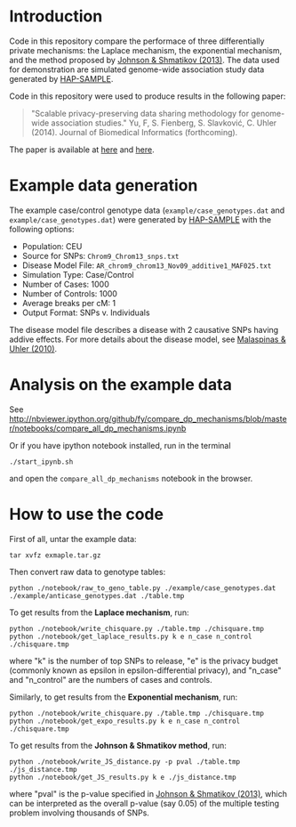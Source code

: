 # Introduction #

Code in this repository compare the performace of three differentially private mechanisms: the Laplace mechanism, the exponential mechanism, and the method proposed by [Johnson & Shmatikov (2013)](http://dl.acm.org/citation.cfm?id=2487687). The data used for demonstration are simulated genome-wide association study data generated by [HAP-SAMPLE](http://www.hapsample.org/).


Code in this repository were used to produce results in the following paper:

> "Scalable privacy-preserving data sharing methodology for genome-wide association studies." Yu, F, S. Fienberg, S. Slavković, C. Uhler (2014). Journal of Biomedical Informatics (forthcoming).  

The paper is available at [here](http://dx.doi.org/10.1016/j.jbi.2014.01.008) and [here](http://arxiv.org/abs/1401.5193).





# Example data generation #

The example case/control genotype data (`example/case_genotypes.dat` and `example/case_genotypes.dat`) were generated by [HAP-SAMPLE](http://www.hapsample.org/) with the following options:

* Population: CEU
* Source for SNPs: `Chrom9_Chrom13_snps.txt` 
* Disease Model File: `AR_chrom9_chrom13_Nov09_additive1_MAF025.txt`
* Simulation Type: Case/Control
* Number of Cases: 1000
* Number of Controls: 1000
* Average breaks per cM: 1
* Output Format: SNPs v. Individuals

The disease model file describes a disease with 2 causative SNPs having addive effects. For more details about the disease model, see [Malaspinas & Uhler (2010)](http://arxiv.org/abs/1006.4929).



# Analysis on the example data #
See http://nbviewer.ipython.org/github/fy/compare_dp_mechanisms/blob/master/notebooks/compare_all_dp_mechanisms.ipynb

Or if you have ipython notebook installed, run in the terminal

    ./start_ipynb.sh

and open the `compare_all_dp_mechanisms` notebook in the browser. 


# How to use the code #
First of all, untar the example data:

    tar xvfz exmaple.tar.gz

Then convert raw data to genotype tables:

    python ./notebook/raw_to_geno_table.py ./example/case_genotypes.dat ./example/anticase_genotypes.dat ./table.tmp

To get results from the **Laplace mechanism**, run:

    python ./notebook/write_chisquare.py ./table.tmp ./chisquare.tmp
    python ./notebook/get_laplace_results.py k e n_case n_control ./chisquare.tmp

where "k" is the number of top SNPs to release, "e" is the privacy budget (commonly known as epsilon in epsilon-differential privacy), and "n_case" and "n_control" are the numbers of cases and controls.

Similarly, to get results from the **Exponential mechanism**, run:

    python ./notebook/write_chisquare.py ./table.tmp ./chisquare.tmp
    python ./notebook/get_expo_results.py k e n_case n_control ./chisquare.tmp

To get results from the **Johnson & Shmatikov method**, run:

    python ./notebook/write_JS_distance.py -p pval ./table.tmp ./js_distance.tmp
    python ./notebook/get_JS_results.py k e ./js_distance.tmp

where "pval" is the p-value specified in [Johnson & Shmatikov (2013)](http://dl.acm.org/citation.cfm?id=2487687), which can be interpreted as the overall p-value (say 0.05) of the multiple testing problem involving thousands of SNPs.
